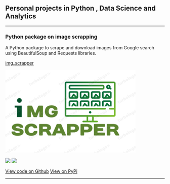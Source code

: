 ## Personal projects in Python , Data Science and Analytics

---

### Python package on image scrapping

A Python package to scrape and download images from Google search using BeautifulSoup and Requests libraries.

[img_scrapper](/img_scrapper)

<img src="images/img_scrapper.png?raw=true"/>


[![](https://img.shields.io/badge/Python-white?logo=Python)](#) [![](https://img.shields.io/badge/Beautiful_Soup_4-white?logo=bs4)](#)

[View code on Github](https://github.com/vatshgaurav/img_scrapper)
[View on PyPi](https://pypi.org/project/img-scrapper)

---





